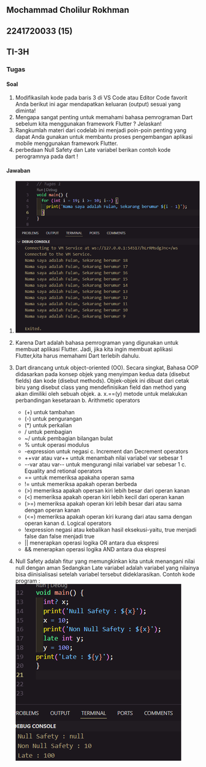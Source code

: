 ## Mochammad Cholilur Rokhman

## 2241720033 (15)

## TI-3H

### Tugas

#### Soal

1. Modifikasilah kode pada baris 3 di VS Code atau Editor Code favorit Anda berikut ini agar mendapatkan keluaran (output) sesuai yang diminta!
2. Mengapa sangat penting untuk memahami bahasa pemrograman Dart sebelum kita menggunakan framework Flutter ? Jelaskan!
3. Rangkumlah materi dari codelab ini menjadi poin-poin penting yang dapat Anda gunakan untuk membantu proses pengembangan aplikasi mobile menggunakan framework Flutter.
4. perbedaan Null Safety dan Late variabel berikan contoh kode perogramnya pada dart !

#### Jawaban

1. ![alt text](image.png)
2. Karena Dart adalah bahasa pemrograman yang digunakan untuk membuat aplikasi Flutter. Jadi, jika kita ingin membuat aplikasi Flutter,kita harus memahami Dart terlebih dahulu.
3. Dart dirancang untuk object-oriented (OO). Secara singkat, Bahasa OOP didasarkan pada konsep objek yang menyimpan kedua data (disebut fields) dan kode (disebut methods). Objek-objek ini dibuat dari cetak biru yang disebut class yang mendefinisikan field dan method yang akan dimiliki oleh sebuah objek.
  a. x.==(y) metode untuk melakukan perbandingan kesetaraan
  b. Arithmetic operators
      - (+) untuk tambahan
      - (-) untuk pengurangan
      - (*) untuk perkalian
      - / untuk pembagian
      - ~/ untuk pembagian bilangan bulat
      - % untuk operasi modulus
      - -expression untuk negasi
  c. Increment dan Decrement operators
      - ++var atau var++ untuk menambah nilai variabel var sebesar 1
      - --var atau var-- untuk mengurangi nilai variabel var sebesar 1
  c. Equality and retional operators
      - == untuk memeriksa apakaha operan sama
      - != untuk memeriksa apakah operan berbeda
      - (>) memeriksa apakah opersan kiri lebih besar dari operan kanan
      - (<) memeriksa apakah operan kiri lebih kecil dari operan kanan
      - (>=) memeriksa apakah operan kiri lebih besar dari atau sama dengan operan kanan
      - (<=) memeriksa apakah operan kiri kurang dari atau sama dengan operan kanan
  d. Logical operators
      - !expression negasi atau kebalikan hasil eksekusi-yaitu, true menjadi false dan false menjadi true
      - || menerapkan operasi logika OR antara dua ekspresi
      - && menerapkan operasi logika AND antara dua ekspresi

4. Null Safety adalah fitur yang memungkinkan kita untuk menangani nilai null dengan aman Sedangkan Late variabel adalah variabel yang nilainya bisa diinisialisasi setelah variabel tersebut dideklarasikan.
   Contoh kode program : ![alt text](image-1.png)
